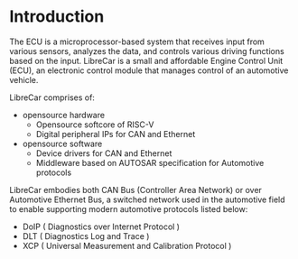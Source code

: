 # Introduction

The ECU is a microprocessor-based system that receives input from various sensors, analyzes the data, and controls various driving functions based on the input. LibreCar is a small and affordable Engine Control Unit (ECU), an electronic control module that manages control of an automotive vehicle. 

LibreCar comprises of:
* opensource hardware
    * Opensource softcore of RISC-V
    * Digital peripheral IPs for CAN and Ethernet
* opensource software
    * Device drivers for CAN and Ethernet
    * Middleware based on AUTOSAR specification for Automotive protocols

LibreCar embodies both CAN Bus (Controller Area Network) or over Automotive Ethernet Bus, a switched network used in the automotive field to enable supporting modern automotive protocols listed below: 
* DoIP ( Diagnostics over Internet Protocol )
* DLT ( Diagnostics Log and Trace ) 
* XCP ( Universal Measurement and Calibration Protocol ) 

